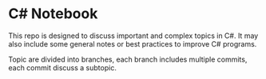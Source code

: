 # C# Notebook #

This repo is designed to discuss important and complex topics in C#. It may also include some general notes or best practices to improve C# programs. 

Topic are divided into branches, each branch includes multiple commits, each commit discuss a subtopic. 
